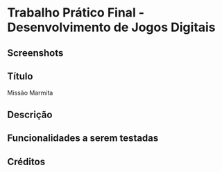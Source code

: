 # Trabalho Prático Final - Desenvolvimento de Jogos Digitais

## Screenshots

## Título
Missão Marmita

## Descrição

## Funcionalidades a serem testadas

## Créditos
